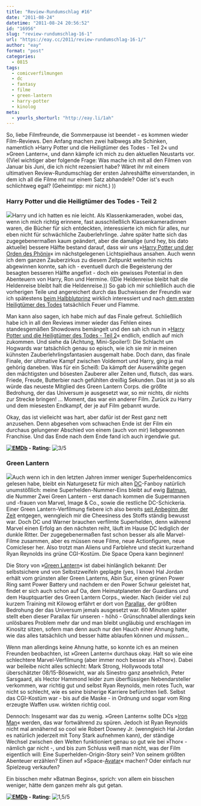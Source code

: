 ```yaml
---
title: "Review-Rundumschlag #16"
date: "2011-08-24"
datetime: "2011-08-24 20:56:52"
id: "16956"
slug: "review-rundumschlag-16-1"
url: "https://eay.cc/2011/review-rundumschlag-16-1/"
author: "eay"
format: "post"
categories:
  - 0815
tags:
  - comicverfilmungen
  - dc
  - fantasy
  - filme
  - green-lantern
  - harry-potter
  - kinolog
meta:
  - yourls_shorturl: "http://eay.li/1ah"
---
```


So, liebe Filmfreunde, die Sommerpause ist beendet - es kommen wieder Film-Reviews. Den Anfang machen zwei halbwegs alte Schinken, namentlich »Harry Potter und die Heiligtümer des Todes - Teil 2« und »Green Lantern«, und dann kämpfe ich mich zu den aktuellen Neustarts vor. ((Viel wichtiger aber folgende Frage: Was mache ich mit all den Filmen von Januar bis Juni, die ich nicht rezensiert habe? Wäret ihr mit einem ultimativen Review-Rundumschlag der ersten Jahreshälfte einverstanden, in dem ich all die Filme mit nur einem Satz abhandele? Oder ist's euch schlichtweg egal? (Geheimtipp: mir nicht.) ))

### Harry Potter und die Heiligtümer des Todes - Teil 2

![](https://eay.cc/uploads/2011/harrypotter7-2.jpg)Harry und ich hatten es nie leicht. Als Klassenkameraden, wobei das, wenn ich mich richtig erinnere, fast ausschließlich Klassenkameradinnen waren, die Bücher für sich entdeckten, interessierte ich mich für alles, nur eben nicht für schwächliche Zauberlehrlinge. Jahre später hatte sich das zugegebenermaßen kaum geändert, aber die damalige (und hey, bis dato aktuelle) bessere Hälfte bestand darauf, dass wir uns »[Harry Potter und der Orden des Phönix](//eay.cc/2007/harry-potter-und-der-gahner-des-eay/)« im nächstgelegenen Lichtspielhaus ansahen. Auch wenn ich dem ganzen Zauberzirkus zu diesem Zeitpunkt weiterhin nichts abgewinnen konnte, sah ich - eventuell durch die Begeisterung der besagten besseren Hälfte angefixt - doch ein gewisses Potential in den Abenteuern von Harry, Ron und Hermine. ((Die Heldenreise bleibt halt die Heldenreise bleibt halt die Heldenreise.)) So gab ich mir schließlich auch die vorherigen Teile und angereichert durch das Buchwissen der Freundin war ich spätestens [beim Halbblutprinz](//eay.cc/2009/harry-potter-6-review/) wirklich interessiert und nach [dem ersten Heiligtümer des Todes](//eay.cc/2011/review-rundumschlag-13/#harrypotter) tatsächlich Feuer und Flamme.

Man kann also sagen, ich habe mich auf das Finale gefreut. Schließlich habe ich in all den Reviews immer wieder das Fehlen eines standesgemäßen Showdowns bemängelt und den sah ich nun in »[Harry Potter und die Heiligtümer des Todes - Teil 2](http://www.imdb.com/title/tt1201607/)« endlich, endlich auf mich zukommen. Und siehe da (Achtung, Mini-Spoiler!): Die Schlacht um Hogwards war tatsächlich genau so episch, wie ich sie mir in meinen kühnsten Zauberlehrlingsfantasien ausgemalt habe. Doch dann, das finale Finale, der ultimative Kampf zwischen Voldemort und Harry, ging ja mal gehörig daneben. Was für ein Scheiß: Da kämpft der Auserwählte gegen den mächtigsten und bösesten Zauberer aller Zeiten und, flutsch, das wars. Friede, Freude, Butterbier nach gefühlten dreißig Sekunden. Das ist ja so als würde das neueste Mitglied des Green Lantern Corps. die größte Bedrohung, der das Universum je ausgesetzt war, so mir nichts, dir nichts zur Strecke bringen! ... Moment, das war ein anderer Film. Zurück zu Harry und dem miesesten Endkampf, der je auf Film gebannt wurde.

Okay, das ist vielleicht was hart, aber dafür ist der Rest ganz nett anzusehen. Denn abgesehen vom schwachen Ende ist der Film ein durchaus gelungener Abschied von einem (auch von mir) liebgewonnen Franchise. Und das Ende nach dem Ende fand ich auch irgendwie gut.

 **[![EMDb](/uploads/pages/emdb/emdb_mini.gif)](http://eay.cc/emdb/) - Rating:** ![3/5](/uploads/pages/emdb/s_3.gif)

### Green Lantern

![](https://eay.cc/uploads/2011/greenlantern.jpg)Auch wenn ich in den letzten Jahren immer weniger Superheldencomics gelesen habe, bleibt ein Naturgesetz für mich alten [DC](//eay.cc/tag/dc/)\-Fanboy natürlich unumstößlich: meine Superhelden-Nummer-Eins bleibt auf ewig [Batman](//eay.cc/tag/batman/), die Nummer Zwei Green Lantern - erst danach kommen die Supermannen und -frauen von Marvel, Image & Co., sowie die restliche DC-Schickeria. Einer Green Lantern-Verfilmung fiebere ich also bereits [seit Anbeginn der Zeit](//eay.cc/tag/green-lantern/) entgegen, wenngleich mir die Cheesiness des Stoffs ständig bewusst war. Doch DC und Warner brauchen verfilmte Superhelden, denn während Marvel einen Erfolg an den nächsten reiht, läuft im Hause DC lediglich der dunkle Ritter. Der zugegebenermaßen fast schon besser als alle Marvel-Filme zusammen, aber es müssen neue Filme, neue Actionfiguren, neue Comicleser her. Also trotzt man Aliens und Farblehre und steckt kurzerhand Ryan Reynolds ins grüne CGI-Kostüm. Die Space Opera kann beginnen!

Die Story von »[Green Lantern](http://www.imdb.com/title/tt1133985/)« ist dabei hinlänglich bekannt: Der selbstsichere und von Selbstzweifeln geplagte (yes, I know) Hal Jordan erhält vom grünsten aller Green Lanterns, Abin Sur, einen grünen Power Ring samt Power Battery und nachdem er den Power Schwur geleistet hat, findet er sich auch schon auf Oa, dem Heimatplaneten der Guardians und dem Hauptquartier des Green Lantern Corps., wieder. Nach (leider viel zu) kurzem Training mit Kilowog erfährt er dort von [Parallax](http://en.wikipedia.org/wiki/Parallax_(comics)), der größten Bedrohung der das Universum jemals ausgesetzt war. 60 Minuten später stellt eben dieser Parallax für unseren - höhö - Grünschnabel allerdings kein unlösbares Problem mehr dar und man bleibt ungläubig und erschlagen im Kinositz sitzen, sofern man denn auch nur den Hauch einer Ahnung hatte, wie das alles tatsächlich und besser hätte ablaufen können und _müssen_...

Wenn man allerdings keine Ahnung hatte, so konnte ich es an meinen Freunden beobachten, ist »Green Lantern« durchaus okay. Halt so wie eine schlechtere Marvel-Verfilmung (aber immer noch besser als »Thor«). Dabei war beileibe nicht alles schlecht: Mark Strong, Hollywoods total überschätzter 08/15-Bösewicht, war als Sinestro ganz ansehnlich, Peter Sarsgaard, als Hector Hammond leider zum überflüssigen Nebendarsteller verkommen, war richtig gut und selbst Ryan Reynolds, mein rotes Tuch, war nicht so schlecht, wie es seine bisherige Karriere befürchten ließ. Selbst das CGI-Kostüm war - bis auf die Maske - in Ordnung und sogar vom Ring erzeugte Waffen usw. wirkten richtig cool.

Dennoch: Insgesamt war das zu wenig. »Green Lantern« sollte DCs »[Iron Man](//eay.cc/2008/i-am-iron-man/)« werden, das war fortwährend zu spüren. Jedoch ist Ryan Reynolds nicht mal annähernd so cool wie Robert Downey Jr. (wenngleich Hal Jordan es natürlich jederzeit mit Tony Stark aufnehmen kann), der ständige Wechsel zwischen den Welten funktioniert genau so gut wie bei »Thor« - nämlich gar nicht -, und bis zum Schluss weiß man nicht, was der Film eigentlich will: Eine Superhelden-Origin-Story sein? Von seinem größten Abenteuer erzählen? Einen auf »Space-[Avatar](//eay.cc/2009/review-avatar-aufbruch-nach-pandora/)« machen? Oder einfach nur Spielzeug verkaufen?

Ein bisschen mehr »Batman Begins«, sprich: von allem ein bisschen weniger, hätte dem ganzen mehr als gut getan.

 **[![EMDb](/uploads/pages/emdb/emdb_mini.gif)](http://eay.cc/emdb/) - Rating:** ![1,5/5](/uploads/pages/emdb/s_1-5.gif)
